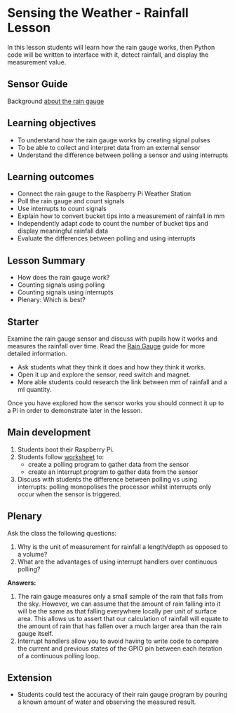 #  Sensing the Weather - Rainfall Lesson

In this lesson students will learn how the rain gauge works, then Python code will be written to interface with it, detect rainfall, and display the measurement value.

## Sensor Guide

Background [about the rain gauge](about.md)

## Learning objectives

- To understand how the rain gauge works by creating signal pulses
- To be able to collect and interpret data from an external sensor
- Understand the difference between polling a sensor and using interrupts

## Learning outcomes

- Connect the rain gauge to the Raspberry Pi Weather Station
- Poll the rain gauge and count signals
- Use interrupts to count signals
- Explain how to convert bucket tips into a measurement of rainfall in mm
- Independently adapt code to count the number of bucket tips and display meaningful rainfall data
- Evaluate the differences between polling and using interrupts

## Lesson Summary

- How does the rain gauge work?
- Counting signals using polling
- Counting signals using interrupts
- Plenary: Which is best?

## Starter

Examine the rain gauge sensor and discuss with pupils how it works and measures the rainfall over time. Read the [Rain Gauge](about.md) guide for more detailed information.

- Ask students what they think it does and how they think it works.
- Open it up and explore the sensor, reed switch and magnet.
- More able students could research the link between mm of rainfall and a ml quantity.

Once you have explored how the sensor works you should connect it up to a Pi in order to demonstrate later in the lesson.

## Main development

1. Students boot their Raspberry Pi. 
2. Students follow [worksheet](worksheet.md) to:
	- create a polling program to gather data from the sensor
	- create an interrupt program to gather data from the sensor
3. Discuss with students the difference between polling vs using interrupts: polling monopolises the processor whilst interrupts only occur when the sensor is triggered.

## Plenary

Ask the class the following questions:

1. Why is the unit of measurement for rainfall a length/depth as opposed to a volume?
1. What are the advantages of using interrupt handlers over continuous polling?

**Answers:**

1. The rain gauge measures only a small sample of the rain that falls from the sky. However, we can assume that the amount of rain falling into it will be the same as that falling everywhere locally per unit of surface area. This allows us to assert that our calculation of rainfall will equate to the amount of rain that has fallen over a much larger area than the rain gauge itself.
1. Interrupt handlers allow you to avoid having to write code to compare the current and previous states of the GPIO pin between each iteration of a continuous polling loop.


## Extension

- Students could test the accuracy of their rain gauge program by pouring a known amount of water and observing the measured result.

